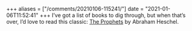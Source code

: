 +++
aliases = ["/comments/20210106-115241/"]
date = "2021-01-06T11:52:41"
+++
I’ve got a list of books to dig through, but when that’s over, I’d love to read this classic: [The Prophets](https://www.amazon.com/gp/aw/d/1598561812/ref=tmm_hrd_title_0?ie=UTF8&qid=1608494096&sr=8-1) by Abraham Heschel.

